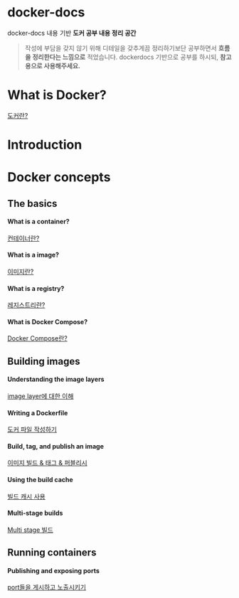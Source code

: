 # docker-docs

docker-docs 내용 기반 **도커 공부 내용 정리 공간**

> 작성에 부담을 갖지 않기 위해 디테일을 갖추게끔 정리하기보단 공부하면서 **흐름을 정리한다는 느낌으로** 적었습니다. dockerdocs 기반으로 공부를 하시되, **참고용으로 사용해주세요.**

# What is Docker?

<a href="https://thistimenull.notion.site/What-is-Docker-1691118ea06f8016acfef313b7237666?pvs=4" alt="what-is-docker">도커란?</a>

# Introduction

# Docker concepts

## The basics

#### What is a container?

<a href="https://thistimenull.notion.site/What-is-a-container-1661118ea06f80ad84faed2e3e7acf7e?pvs=4" alt="docker-concepts/basics/container">컨테이너란?</a>

#### What is a image?

<a href="https://thistimenull.notion.site/What-is-a-image-1661118ea06f806ab288c64c5ad0f2a2?pvs=4" alt="docker-concepts/basics/image">이미지란?</a>

#### What is a registry?

<a href="https://thistimenull.notion.site/What-is-a-registry-1691118ea06f80339232de0014e5003e?pvs=4" alt="docker-concepts/basics/registry">레지스트리란?</a>

#### What is Docker Compose?

<a href="https://thistimenull.notion.site/What-is-Docker-Compose-1691118ea06f802e8df7e40bc4f1a780?pvs=4" alt="docker-concepts/basics/docker-compose">Docker Compose란?</a>

## Building images

#### Understanding the image layers

<a href="https://thistimenull.notion.site/Understanding-the-image-layers-1691118ea06f80d099d6d9aacaeee93b?pvs=4" alt="docker-concepts/building-images/image-layers">image layer에 대한 이해</a>

#### Writing a Dockerfile

<a href="https://www.notion.so/thistimenull/Writing-a-Dockerfile-1691118ea06f803ba86ae9506a93f226?pvs=4" alt="docker-concepts/building-images/writing-dockerfile">도커 파일 작성하기</a>

#### Build, tag, and publish an image

<a href="https://thistimenull.notion.site/Build-tag-and-publish-an-image-1691118ea06f8019a8c4dcf3cdbf7714?pvs=4" alt="docker-concepts/building-images/build-tag-publish">이미지 빌드 & 태그 & 퍼블리시</a>

#### Using the build cache

<a href="https://thistimenull.notion.site/Using-the-build-cache-1691118ea06f806c899ce200e7ac33c9?pvs=4" alt="docker-concepts/building-images/build-cache">빌드 캐시 사용</a>

#### Multi-stage builds

<a href="https://thistimenull.notion.site/Multi-stage-builds-1691118ea06f80449cb2dd4fa5c58c65?pvs=4" alt="docker-concepts/building-images/multi-stage-builds">Multi stage 빌드</a>

## Running containers

#### Publishing and exposing ports

<a href="https://thistimenull.notion.site/Publishing-and-exposing-ports-1691118ea06f8043918ec216bcfee897?pvs=4" alt="docker-concepts/running-containers/publishing-exposing-ports">port들을 게시하고 노출시키기</a>
